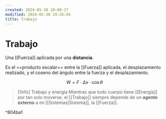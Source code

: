 ```yaml
---
created: 2024-05-30 18:00:17
modified: 2024-05-30 19:35:45
title: Trabajo
---
```


# Trabajo

Una [[Fuerza]] aplicada por una **distancia**.

Es el ==producto escalar== entre la [[Fuerza]] aplicada, el desplazamiento realizado, y el coseno del ángulo entre la fuerza y el desplazamiento.

$$
W = F \cdot \Delta x\cdot \cos{\theta}
$$

> [!info] Trabajo y energía
> Mientras que todo cuerpo tiene [[Energía]] por tan solo moverse, el [[Trabajo]] siempre depende de un **agente externo** a mi [[Sistemas|Sistema]], la [[Fuerza]].

^804ba1
